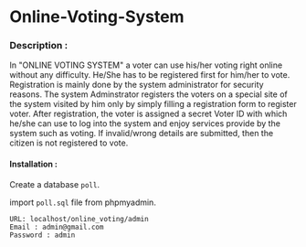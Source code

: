 # Online-Voting-System

### Description : 
In "ONLINE VOTING SYSTEM" a voter can use his/her voting right online without any difficulty. He/She has to be registered first for him/her to vote. Registration is mainly done by the system administrator for security reasons. The system Adminstrator registers the voters on a special site of the system visited by him only by simply filling a registration form to register voter.
After registration, the voter is assigned a secret Voter ID with which he/she can use to log into the system and enjoy services provide by the system such as voting. If invalid/wrong details are submitted, then the citizen is not registered to vote.

#### Installation : 

  Create a database `poll`.
  
  import `poll.sql` file from phpmyadmin.

  ```ADMIN LOGIN DETAILS 
  URL: localhost/online_voting/admin 
  Email : admin@gmail.com 
  Password : admin 
  ```
